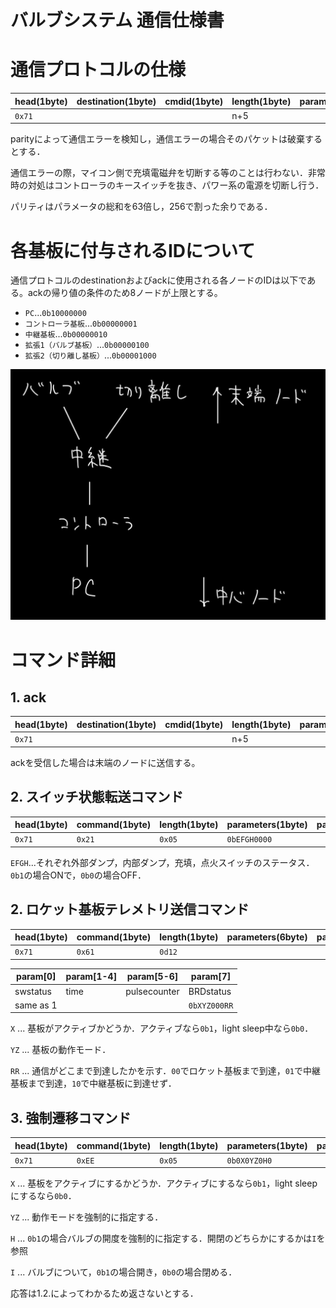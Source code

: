# バルブシステム 通信仕様書

# 通信プロトコルの仕様
| head(1byte) |destination(1byte)| cmdid(1byte) | length(1byte)    | parameters(nbyte) | parity(1byte) |
|-------------|------------------|--------------|------------------|-------------------|---------------|
| `0x71`      |                  |              | n+5              |                   |               |

parityによって通信エラーを検知し，通信エラーの場合そのパケットは破棄するとする．

通信エラーの際，マイコン側で充填電磁弁を切断する等のことは行わない．非常時の対処はコントローラのキースイッチを抜き、パワー系の電源を切断し行う．

パリティはパラメータの総和を63倍し，256で割った余りである．

# 各基板に付与されるIDについて
通信プロトコルのdestinationおよびackに使用される各ノードのIDは以下である。ackの帰り値の条件のため8ノードが上限とする。
 - `PC`...`0b10000000`
 - `コントローラ基板`...`0b00000001`
 - `中継基板`...`0b00000010`
 - `拡張1（バルブ基板）`...`0b00000100`
 - `拡張2（切り離し基板）`...`0b00001000`

 ![](figures/communication_node.jpg)

# コマンド詳細

## 1. ack
| head(1byte) |destination(1byte)| cmdid(1byte) | length(1byte)    | parameters(1byte) | parity(1byte) |
|-------------|------------------|--------------|------------------|-------------------|---------------|
| `0x71`      |                  |              | n+5              |                   |               |

ackを受信した場合は末端のノードに送信する。

## 2. スイッチ状態転送コマンド
| head(1byte) | command(1byte) | length(1byte)    | parameters(1byte) | parity(1byte) |
|-------------|----------------|------------------|-------------------|---------------|
| `0x71`      | `0x21`         | `0x05`           |  `0bEFGH0000`     |               |

`EFGH`...それぞれ外部ダンプ，内部ダンプ，充填，点火スイッチのステータス．`0b1`の場合ONで，`0b0`の場合OFF．

## 2. ロケット基板テレメトリ送信コマンド
| head(1byte) | command(1byte) | length(1byte)    | parameters(6byte) | parity(1byte) |
|-------------|----------------|------------------|-------------------|---------------|
| `0x71`      | `0x61`         | `0d12`           |                   |               |

| param[0]    | param[1-4]  | param[5-6]     | param[7]         |
|-------------|-------------|----------------|------------------|
| swstatus    | time        | pulsecounter   | BRDstatus        |
| same as 1   |             |                | `0bXYZ000RR`     |

`X` ... 基板がアクティブかどうか．アクティブなら`0b1`，light sleep中なら`0b0`．

`YZ` ... 基板の動作モード．

`RR` ... 通信がどこまで到達したかを示す．`00`でロケット基板まで到達，`01`で中継基板まで到達，`10`で中継基板に到達せず．

## 3. 強制遷移コマンド
| head(1byte) | command(1byte) | length(1byte)    | parameters(1byte) | parity(1byte) |
|-------------|----------------|------------------|-------------------|---------------|
| `0x71`      | `0xEE`         | `0x05`           |  `0b0X0YZ0H0`     |               |

`X` ... 基板をアクティブにするかどうか．アクティブにするなら`0b1`，light sleepにするなら`0b0`．

`YZ` ... 動作モードを強制的に指定する．

`H` ... `0b1`の場合バルブの開度を強制的に指定する．開閉のどちらかにするかは`I`を参照

`I` ... バルブについて，`0b1`の場合開き，`0b0`の場合閉める．

応答は1.2.によってわかるため返さないとする．